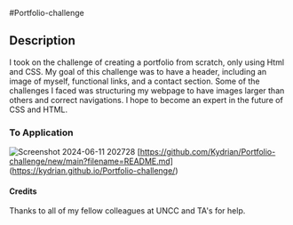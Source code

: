 #Portfolio-challenge

## Description 
I took on the challenge of creating a portfolio from scratch, only using Html and CSS. My goal of this challenge was to have a header, including an image of myself, functional links, and a contact section. Some of the challenges I faced was structuring my webpage to have images larger than others and correct navigations. I hope to become an expert in the future of CSS and HTML.

### To Application
![Screenshot 2024-06-11 202728](https://github.com/Kydrian/Portfolio-challenge/assets/170054937/bb18f0a2-ba1e-4bf9-8c45-9955dd512494)
[https://github.com/Kydrian/Portfolio-challenge/new/main?filename=README.md] (https://kydrian.github.io/Portfolio-challenge/)

#### Credits
Thanks to all of my fellow colleagues at UNCC and TA's for help. 

